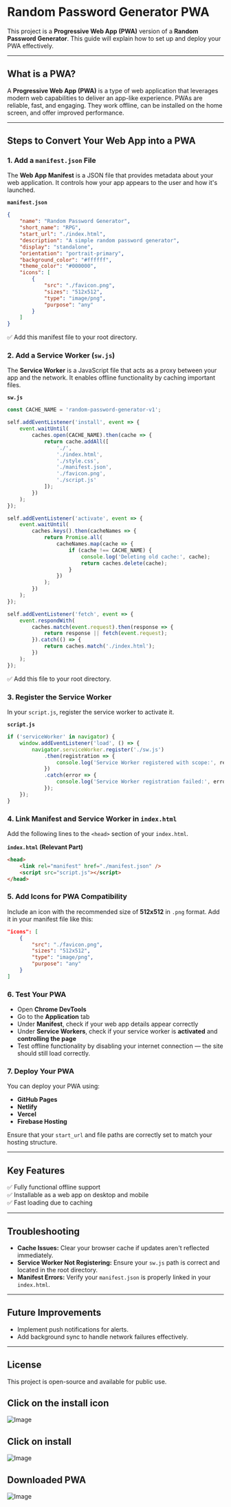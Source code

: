 
# Random Password Generator PWA

This project is a **Progressive Web App (PWA)** version of a **Random Password Generator**. This guide will explain how to set up and deploy your PWA effectively.

---
## What is a PWA?
A **Progressive Web App (PWA)** is a type of web application that leverages modern web capabilities to deliver an app-like experience. PWAs are reliable, fast, and engaging. They work offline, can be installed on the home screen, and offer improved performance.

---
## Steps to Convert Your Web App into a PWA

### 1. Add a `manifest.json` File
The **Web App Manifest** is a JSON file that provides metadata about your web application. It controls how your app appears to the user and how it's launched.

**`manifest.json`**
```json
{
    "name": "Random Password Generator",
    "short_name": "RPG",
    "start_url": "./index.html",
    "description": "A simple random password generator",
    "display": "standalone",
    "orientation": "portrait-primary",
    "background_color": "#ffffff",
    "theme_color": "#000000",
    "icons": [
        {
            "src": "./favicon.png",
            "sizes": "512x512",
            "type": "image/png",
            "purpose": "any"
        }
    ]
}
```

✅ Add this manifest file to your root directory.

### 2. Add a Service Worker (`sw.js`)
The **Service Worker** is a JavaScript file that acts as a proxy between your app and the network. It enables offline functionality by caching important files.

**`sw.js`**
```javascript
const CACHE_NAME = 'random-password-generator-v1';

self.addEventListener('install', event => {
    event.waitUntil(
        caches.open(CACHE_NAME).then(cache => {
            return cache.addAll([
                './',
                './index.html',
                './style.css',
                './manifest.json',
                './favicon.png',
                './script.js'
            ]);
        })
    );
});

self.addEventListener('activate', event => {
    event.waitUntil(
        caches.keys().then(cacheNames => {
            return Promise.all(
                cacheNames.map(cache => {
                    if (cache !== CACHE_NAME) {
                        console.log('Deleting old cache:', cache);
                        return caches.delete(cache);
                    }
                })
            );
        })
    );
});

self.addEventListener('fetch', event => {
    event.respondWith(
        caches.match(event.request).then(response => {
            return response || fetch(event.request);
        }).catch(() => {
            return caches.match('./index.html');
        })
    );
});
```

✅ Add this file to your root directory.

### 3. Register the Service Worker
In your `script.js`, register the service worker to activate it.

**`script.js`**
```javascript
if ('serviceWorker' in navigator) {
    window.addEventListener('load', () => {
        navigator.serviceWorker.register('./sw.js')
            .then(registration => {
                console.log('Service Worker registered with scope:', registration.scope);
            })
            .catch(error => {
                console.log('Service Worker registration failed:', error);
            });
    });
}
```

### 4. Link Manifest and Service Worker in `index.html`
Add the following lines to the `<head>` section of your `index.html`.

**`index.html` (Relevant Part)**
```html
<head>
    <link rel="manifest" href="./manifest.json" />
    <script src="script.js"></script>
</head>
```

### 5. Add Icons for PWA Compatibility
Include an icon with the recommended size of **512x512** in `.png` format. Add it in your manifest file like this:
```json
"icons": [
    {
        "src": "./favicon.png",
        "sizes": "512x512",
        "type": "image/png",
        "purpose": "any"
    }
]
```

### 6. Test Your PWA
- Open **Chrome DevTools**
- Go to the **Application** tab
- Under **Manifest**, check if your web app details appear correctly
- Under **Service Workers**, check if your service worker is **activated** and **controlling the page**
- Test offline functionality by disabling your internet connection — the site should still load correctly.

### 7. Deploy Your PWA
You can deploy your PWA using:
- **GitHub Pages**
- **Netlify**
- **Vercel**
- **Firebase Hosting**

Ensure that your `start_url` and file paths are correctly set to match your hosting structure.

---
## Key Features
✅ Fully functional offline support  
✅ Installable as a web app on desktop and mobile  
✅ Fast loading due to caching  

---
## Troubleshooting
- **Cache Issues:** Clear your browser cache if updates aren't reflected immediately.
- **Service Worker Not Registering:** Ensure your `sw.js` path is correct and located in the root directory.
- **Manifest Errors:** Verify your `manifest.json` is properly linked in your `index.html`.

---
## Future Improvements
- Implement push notifications for alerts.
- Add background sync to handle network failures effectively.

---
## License
This project is open-source and available for public use.



## Click on the install icon
![Image](images/1.png)
## Click on install
![Image](images/2.png)
## Downloaded PWA
![Image](images/3.png)
